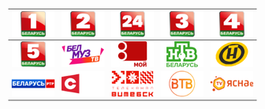 | ![](https://raw.githubusercontent.com/RevGear/logo/master/Countries/BY/Belarus1.png) | ![](https://raw.githubusercontent.com/RevGear/logo/master/Countries/BY/Belarus2.png) | ![](https://raw.githubusercontent.com/RevGear/logo/master/Countries/BY/Belarus24.png) | ![](https://raw.githubusercontent.com/RevGear/logo/master/Countries/BY/Belarus3.png) | ![](https://raw.githubusercontent.com/RevGear/logo/master/Countries/BY/Belarus4.png) | 
|:---:|:---:|:---:|:---:|:---:| 
| ![](https://raw.githubusercontent.com/RevGear/logo/master/Countries/BY/Belarus5.png) | ![](https://raw.githubusercontent.com/RevGear/logo/master/Countries/BY/BelMuzTV.png) | ![](https://raw.githubusercontent.com/RevGear/logo/master/Countries/BY/Channel8Belarus.png) | ![](https://raw.githubusercontent.com/RevGear/logo/master/Countries/BY/NTVBelarus.png) | ![](https://raw.githubusercontent.com/RevGear/logo/master/Countries/BY/ONT.png) | 
| ![](https://raw.githubusercontent.com/RevGear/logo/master/Countries/BY/RTRBelarus.png) | ![](https://raw.githubusercontent.com/RevGear/logo/master/Countries/BY/STV.png) | ![](https://raw.githubusercontent.com/RevGear/logo/master/Countries/BY/Vitebsk.png) | ![](https://raw.githubusercontent.com/RevGear/logo/master/Countries/BY/VTV.png) | ![](https://raw.githubusercontent.com/RevGear/logo/master/Countries/BY/YASNAeTV.png) | 
